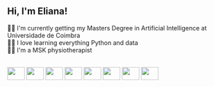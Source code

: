 ## Hi, I'm Eliana! 

:woman_student: I'm currently getting my Masters Degree in Artificial Intelligence at Universidade de Coimbra <br/>
:woman_technologist: I love learning everything Python and data <br/>
:man_cartwheeling: I'm a MSK physiotherapist <br/>

<div style= "display: inline_block"><br/>

  <img height= "30" width ="40" src="https://cdn.jsdelivr.net/gh/devicons/devicon@latest/icons/python/python-original-wordmark.svg" />
  <img height= "30" width ="40" src="https://cdn.jsdelivr.net/gh/devicons/devicon@latest/icons/pytorch/pytorch-original-wordmark.svg" />        
  <img height= "30" width ="40" src="https://cdn.jsdelivr.net/gh/devicons/devicon@latest/icons/numpy/numpy-original-wordmark.svg" />
  <img height= "30" width ="40" src="https://cdn.jsdelivr.net/gh/devicons/devicon@latest/icons/pandas/pandas-original-wordmark.svg" />
  <img height = "30" width="40" src="https://cdn.jsdelivr.net/gh/devicons/devicon@latest/icons/scikitlearn/scikitlearn-original.svg" />
  <img height = "30" width="40" src="https://cdn.jsdelivr.net/gh/devicons/devicon@latest/icons/javascript/javascript-original.svg" />
  <img height = "30" width="40" src="https://cdn.jsdelivr.net/gh/devicons/devicon@latest/icons/html5/html5-original.svg" />
  <img height = "30" width="40" src="https://cdn.jsdelivr.net/gh/devicons/devicon@latest/icons/css3/css3-original.svg" />

</div>
            
          


<!--
**ElianaFF/ElianaFF** is a ✨ _special_ ✨ repository because its `README.md` (this file) appears on your GitHub profile.

Here are some ideas to get you started:

- 🔭 I’m currently working on ...
- 🌱 I’m currently learning ...
- 👯 I’m looking to collaborate on ...
- 🤔 I’m looking for help with ...
- 💬 Ask me about ...
- 📫 How to reach me: ...
- 😄 Pronouns: ...
- ⚡ Fun fact: ...
-->
